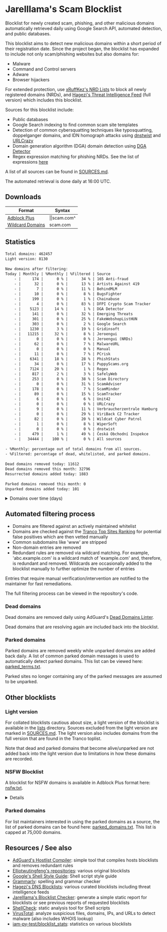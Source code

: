 # Jarelllama's Scam Blocklist

Blocklist for newly created scam, phishing, and other malicious domains automatically retrieved daily using Google Search API, automated detection, and public databases.

This blocklist aims to detect new malicious domains within a short period of their registration date. Since the project began, the blocklist has expanded to include not only scam/phishing websites but also domains for:

- Malware
- Command and Control servers
- Adware
- Browser hijackers

For extended protection, use [xRuffKez's NRD Lists](https://github.com/xRuffKez/NRD) to block all newly registered domains (NRDs), and [Hagezi's Threat Intelligence Feed](https://github.com/hagezi/dns-blocklists?tab=readme-ov-file#tif) (full version) which includes this blocklist.

Sources for this blocklist include:

- Public databases
- Google Search indexing to find common scam site templates
- Detection of common cybersquatting techniques like typosquatting, doppelganger domains, and IDN homograph attacks using [dnstwist](https://github.com/elceef/dnstwist) and [URLCrazy](https://github.com/urbanadventurer/urlcrazy)
- Domain generation algorithm (DGA) domain detection using [DGA Detector](https://github.com/exp0se/dga_detector)
- Regex expression matching for phishing NRDs. See the list of expressions [here](https://github.com/jarelllama/Scam-Blocklist/blob/main/config/phishing_detection.csv)

A list of all sources can be found in [SOURCES.md](https://github.com/jarelllama/Scam-Blocklist/blob/main/SOURCES.md).

The automated retrieval is done daily at 16:00 UTC.

## Downloads

| Format | Syntax |
| --- | --- |
| [Adblock Plus](https://raw.githubusercontent.com/jarelllama/Scam-Blocklist/main/lists/adblock/scams.txt) | \|\|scam.com^ |
| [Wildcard Domains](https://raw.githubusercontent.com/jarelllama/Scam-Blocklist/main/lists/wildcard_domains/scams.txt) | scam.com |

## Statistics

``` text
Total domains: 462457
Light version: 8130

New domains after filtering:
Today | Monthly | %Monthly | %Filtered | Source
    - |     174 |      0 % |      34 % | 165 Anti-fraud
    - |      32 |      0 % |      13 % | Artists Against 419
    - |       7 |      0 % |      11 % | BehindMLM
    - |      10 |      0 % |       8 % | BugsFighter
    - |     199 |      0 % |       1 % | Chainabuse
    - |       4 |      0 % |      83 % | DFPI Crypto Scam Tracker
    - |    5123 |     14 % |       1 % | DGA Detector
    - |     141 |      0 % |      32 % | Emerging Threats
    - |     301 |      0 % |      25 % | FakeWebshopListHUN
    - |     303 |      0 % |       2 % | Google Search
    - |    1230 |      3 % |      19 % | Gridinsoft
    - |   11215 |     32 % |       8 % | Jeroengui
    - |       0 |      0 % |       0 % | Jeroengui (NRDs)
    - |      62 |      0 % |       7 % | MalwareURL
    - |       0 |      0 % |       0 % | Manual
    - |      11 |      0 % |       7 % | PCrisk
    - |    6341 |     18 % |      28 % | PhishStats
    - |      34 |      0 % |      17 % | PuppyScams.org
    - |    7124 |     20 % |       1 % | Regex
    - |     817 |      2 % |       3 % | SafelyWeb
    - |     253 |      0 % |      38 % | Scam Directory
    - |       0 |      0 % |      31 % | ScamAdviser
    - |     178 |      0 % |       7 % | ScamMinder
    - |      89 |      0 % |      15 % | ScamTracker
    - |       6 |      0 % |       6 % | Unit42
    - |       0 |      0 % |       0 % | URLCrazy
    - |       9 |      0 % |      11 % | Verbraucherzentrale Hamburg
    - |       0 |      0 % |      29 % | ViriBack C2 Tracker
    - |      82 |      0 % |      20 % | Wildcat Cyber Patrol
    - |       1 |      0 % |       8 % | WiperSoft
    - |       0 |      0 % |       0 % | dnstwist
    - |     479 |      1 % |      49 % | Česká Obchodní Inspekce
    - |   34444 |    100 % |       0 % | All sources

- %Monthly: percentage out of total domains from all sources.
- %Filtered: percentage of dead, whitelisted, and parked domains.

Dead domains removed today: 11612
Dead domains removed this month: 32796
Resurrected domains added today: 1883

Parked domains removed this month: 0
Unparked domains added today: 101
```

<details>
<summary>Domains over time (days)</summary>

![Domains over time](https://raw.githubusercontent.com/iam-py-test/blocklist_stats/main/stats/Jarelllamas_Scam_Blocklist.png)

Courtesy of iam-py-test/blocklist_stats.
</details>

## Automated filtering process

- Domains are filtered against an actively maintained whitelist
- Domains are checked against the [Tranco Top Sites Ranking](https://tranco-list.eu/) for potential false positives which are then vetted manually
- Common subdomains like 'www' are stripped
- Non-domain entries are removed
- Redundant rules are removed via wildcard matching. For example, 'abc.example.com' is a wildcard match of 'example.com' and, therefore, is redundant and removed. Wildcards are occasionally added to the blocklist manually to further optimize the number of entries

Entries that require manual verification/intervention are notified to the maintainer for fast remediations.

The full filtering process can be viewed in the repository's code.

### Dead domains

Dead domains are removed daily using AdGuard's [Dead Domains Linter](https://github.com/AdguardTeam/DeadDomainsLinter).

Dead domains that are resolving again are included back into the blocklist.

### Parked domains

Parked domains are removed weekly while unparked domains are added back daily. A list of common parked domain messages is used to automatically detect parked domains. This list can be viewed here: [parked_terms.txt](https://github.com/jarelllama/Scam-Blocklist/blob/main/config/parked_terms.txt).

Parked sites no longer containing any of the parked messages are assumed to be unparked.

## Other blocklists

### Light version

For collated blocklists cautious about size, a light version of the blocklist is available in the [lists](https://github.com/jarelllama/Scam-Blocklist/tree/main/lists) directory. Sources excluded from the light version are marked in [SOURCES.md](https://github.com/jarelllama/Scam-Blocklist/blob/main/SOURCES.md). The light version also includes domains from the full version that are found in the Tranco toplist.

Note that dead and parked domains that become alive/unparked are not added back into the light version due to limitations in how these domains are recorded.

### NSFW Blocklist

A blocklist for NSFW domains is available in Adblock Plus format here:
[nsfw.txt](https://raw.githubusercontent.com/jarelllama/Scam-Blocklist/main/lists/adblock/nsfw.txt).

<details>
<summary>Details</summary>
<ul>
<li>Domains are automatically retrieved from the Tranco Top Sites Ranking daily</li>
<li>Dead domains are removed daily</li>
<li>Note that resurrected domains are not added back</li>
<li>Note that parked domains are not checked for</li>
</ul>
Total domains: 13749
<br>
<br>
This blocklist does not just include adult videos, but also NSFW content of the artistic variety (rule34, illustrations, etc).
</details>

### Parked domains

For list maintainers interested in using the parked domains as a source, the list of parked domains can be found here: [parked_domains.txt](https://github.com/jarelllama/Scam-Blocklist/blob/main/data/parked_domains.txt). This list is capped at 75,000 domains.

## Resources / See also

- [AdGuard's Hostlist Compiler](https://github.com/AdguardTeam/HostlistCompiler): simple tool that compiles hosts blocklists and removes redundant rules
- [Elliotwutingfeng's repositories](https://github.com/elliotwutingfeng?tab=repositories): various original blocklists
- [Google's Shell Style Guide](https://google.github.io/styleguide/shellguide.html): Shell script style guide
- [Grammarly](https://grammarly.com/): spelling and grammar checker
- [Hagezi's DNS Blocklists](https://github.com/hagezi/dns-blocklists): various curated blocklists including threat intelligence feeds
- [Jarelllama's Blocklist Checker](https://github.com/jarelllama/Blocklist-Checker): generate a simple static report for blocklists or see previous reports of requested blocklists
- [ShellCheck](https://github.com/koalaman/shellcheck): static analysis tool for Shell scripts
- [VirusTotal](https://www.virustotal.com/): analyze suspicious files, domains, IPs, and URLs to detect malware (also includes WHOIS lookup)
- [iam-py-test/blocklist_stats](https://github.com/iam-py-test/blocklist_stats): statistics on various blocklists
